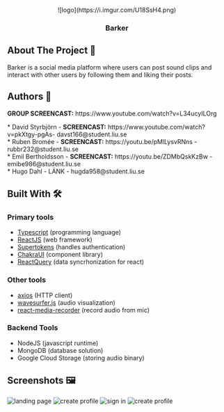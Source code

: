 <div id="top"></div>
<!--
*** Thanks for checking out the Best-README-Template. If you have a suggestion
*** that would make this better, please fork the repo and create a pull request
*** or simply open an issue with the tag "enhancement".
*** Don't forget to give the project a star!
*** Thanks again! Now go create something AMAZING! :D
-->



<!-- PROJECT SHIELDS -->
<!--
*** I'm using markdown "reference style" links for readability.
*** Reference links are enclosed in brackets [ ] instead of parentheses ( ).
*** See the bottom of this document for the declaration of the reference variables
*** for contributors-url, forks-url, etc. This is an optional, concise syntax you may use.
*** https://www.markdownguide.org/basic-syntax/#reference-style-links
-->




<!-- PROJECT LOGO -->
<br />
<div align="center">
  ![logo](https://i.imgur.com/U18SsH4.png)

  <h3 align="center">Barker</h3>

</div>


<!-- ABOUT THE PROJECT -->
## About The Project 📝

Barker is a social media platform where users can post sound clips and interact with other users by following them and liking their posts.

<!-- Authors -->
## Authors 🤖

<p><b>GROUP SCREENCAST:</b> https://www.youtube.com/watch?v=L34ucyILOrg</p>
* David Styrbjörn - <b>SCREENCAST:</b> https://www.youtube.com/watch?v=pkXtgy-pgAs- davst166@student.liu.se <br>
* Ruben Bromée - <b>SCREENCAST:</b> https://youtu.be/pMlLysvRNns - rubbr232@student.liu.se <br>
* Emil Bertholdsson - <b>SCREENCAST:</b> https://youtu.be/ZDMbQskKzBw - emibe986@student.liu.se <br>
* Hugo Dahl - LÄNK - hugda958@student.liu.se  

## Built With 🛠

### Primary tools
* [Typescript](https://www.typescriptlang.org/) (programming language)
* [ReactJS](https://reactjs.org/) (web framework)
* [Supertokens](https://supertokens.com/) (handles authentication)
* [ChakraUI](https://chakra-ui.com/) (component library)
* [ReactQuery](https://react-query.tanstack.com/) (data syncrhonization for react)

### Other tools
* [axios](https://github.com/axios/axios) (HTTP client)
* [wavesurfer.js](https://wavesurfer-js.org/) (audio visualization)
* [react-media-recorder](https://www.npmjs.com/package/react-media-recorder) (record audio from mic)

### Backend Tools
* NodeJS (javascript runtime)
* MongoDB (database solution)
* Google Cloud Storage (storing audio binary)

## Screenshots 🖼
![landing page](https://i.imgur.com/tJ2zSw5.png)
![create profile](https://i.imgur.com/MbLYK6t.png)
![sign in](https://i.imgur.com/7easfqn.png)
![create profile](https://i.imgur.com/XuYvIQu.png)




